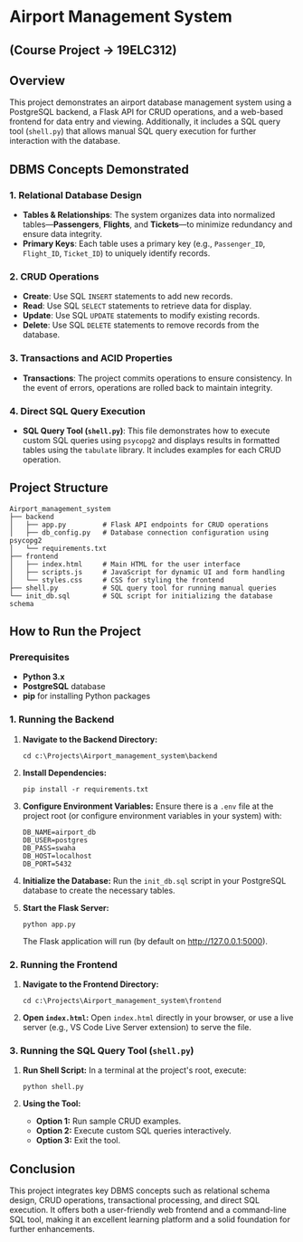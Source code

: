 # Airport Management System
## (Course Project -> 19ELC312)
## Overview
This project demonstrates an airport database management system using a PostgreSQL backend, a Flask API for CRUD operations, and a web-based frontend for data entry and viewing. Additionally, it includes a SQL query tool (`shell.py`) that allows manual SQL query execution for further interaction with the database.

## DBMS Concepts Demonstrated

### 1. Relational Database Design
- **Tables & Relationships**: The system organizes data into normalized tables—**Passengers**, **Flights**, and **Tickets**—to minimize redundancy and ensure data integrity.
- **Primary Keys**: Each table uses a primary key (e.g., `Passenger_ID`, `Flight_ID`, `Ticket_ID`) to uniquely identify records.

### 2. CRUD Operations
- **Create**: Use SQL `INSERT` statements to add new records.  
- **Read**: Use SQL `SELECT` statements to retrieve data for display.  
- **Update**: Use SQL `UPDATE` statements to modify existing records.  
- **Delete**: Use SQL `DELETE` statements to remove records from the database.

### 3. Transactions and ACID Properties
- **Transactions**: The project commits operations to ensure consistency. In the event of errors, operations are rolled back to maintain integrity.

### 4. Direct SQL Query Execution
- **SQL Query Tool (`shell.py`)**: This file demonstrates how to execute custom SQL queries using `psycopg2` and displays results in formatted tables using the `tabulate` library. It includes examples for each CRUD operation.

## Project Structure

```
Airport_management_system
├── backend
│   ├── app.py         # Flask API endpoints for CRUD operations
│   ├── db_config.py   # Database connection configuration using psycopg2
│   └── requirements.txt
├── frontend
│   ├── index.html     # Main HTML for the user interface
│   ├── scripts.js     # JavaScript for dynamic UI and form handling
│   └── styles.css     # CSS for styling the frontend
├── shell.py           # SQL query tool for running manual queries
└── init_db.sql        # SQL script for initializing the database schema
```

## How to Run the Project

### Prerequisites
- **Python 3.x**  
- **PostgreSQL** database  
- **pip** for installing Python packages

### 1. Running the Backend
1. **Navigate to the Backend Directory:**
   ```shell
   cd c:\Projects\Airport_management_system\backend
   ```

2. **Install Dependencies:**
   ```shell
   pip install -r requirements.txt
   ```

3. **Configure Environment Variables:**
   Ensure there is a `.env` file at the project root (or configure environment variables in your system) with:
   ```
   DB_NAME=airport_db
   DB_USER=postgres
   DB_PASS=swaha
   DB_HOST=localhost
   DB_PORT=5432
   ```
   
4. **Initialize the Database:**
   Run the `init_db.sql` script in your PostgreSQL database to create the necessary tables.

5. **Start the Flask Server:**
   ```shell
   python app.py
   ```
   The Flask application will run (by default on http://127.0.0.1:5000).

### 2. Running the Frontend
1. **Navigate to the Frontend Directory:**
   ```shell
   cd c:\Projects\Airport_management_system\frontend
   ```

2. **Open `index.html`:**
   Open `index.html` directly in your browser, or use a live server (e.g., VS Code Live Server extension) to serve the file.

### 3. Running the SQL Query Tool (`shell.py`)
1. **Run Shell Script:**
   In a terminal at the project's root, execute:
   ```shell
   python shell.py
   ```

2. **Using the Tool:**
   - **Option 1:** Run sample CRUD examples.
   - **Option 2:** Execute custom SQL queries interactively.
   - **Option 3:** Exit the tool.

## Conclusion
This project integrates key DBMS concepts such as relational schema design, CRUD operations, transactional processing, and direct SQL execution. It offers both a user-friendly web frontend and a command-line SQL tool, making it an excellent learning platform and a solid foundation for further enhancements.
